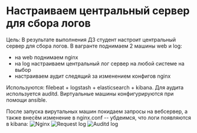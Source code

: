 # Настраиваем центральный сервер для сбора логов
Цель: В результате выполнения ДЗ студент настроит центральный сервер для сбора логов.
В вагранте поднимаем 2 машины web и log:
- на web поднимаем nginx
- на log настраиваем центральный лог сервер на любой системе на выбор
- настраиваем аудит следящий за изменением конфигов nginx

Используются: filebeat + logstash + elasticsearch + kibana.
Для аудита используется auditd.
Виртуальные машины конфигурируются при помощи ansible.

После запуска вирутальных машин покидаем запросы на вебсервер, а также внесём изменение в nginx.conf -- убдеимся, что логи появляются в kibana:
![Nginx](/screenshots/request.png)
![Request log](/screenshots/request-log.png)
![Auditd log](/screenshots/auditd-log.png)